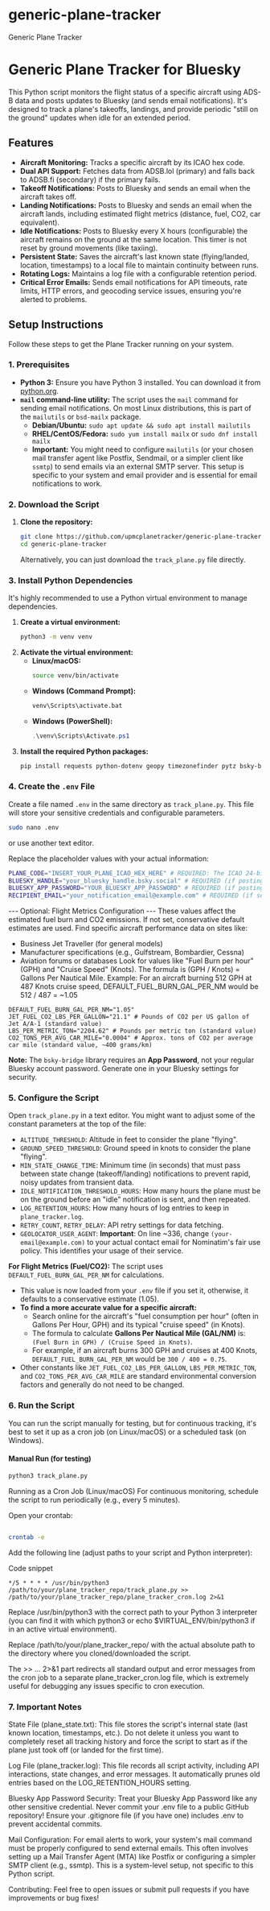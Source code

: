 # generic-plane-tracker
Generic Plane Tracker
# Generic Plane Tracker for Bluesky

This Python script monitors the flight status of a specific aircraft using ADS-B data and posts updates to Bluesky (and sends email notifications). It's designed to track a plane's takeoffs, landings, and provide periodic "still on the ground" updates when idle for an extended period.

## Features

* **Aircraft Monitoring:** Tracks a specific aircraft by its ICAO hex code.
* **Dual API Support:** Fetches data from ADSB.lol (primary) and falls back to ADSB.fi (secondary) if the primary fails.
* **Takeoff Notifications:** Posts to Bluesky and sends an email when the aircraft takes off.
* **Landing Notifications:** Posts to Bluesky and sends an email when the aircraft lands, including estimated flight metrics (distance, fuel, CO2, car equivalent).
* **Idle Notifications:** Posts to Bluesky every X hours (configurable) the aircraft remains on the ground at the same location. This timer is not reset by ground movements (like taxiing).
* **Persistent State:** Saves the aircraft's last known state (flying/landed, location, timestamps) to a local file to maintain continuity between runs.
* **Rotating Logs:** Maintains a log file with a configurable retention period.
* **Critical Error Emails:** Sends email notifications for API timeouts, rate limits, HTTP errors, and geocoding service issues, ensuring you're alerted to problems.

## Setup Instructions

Follow these steps to get the Plane Tracker running on your system.

### 1. Prerequisites

* **Python 3:** Ensure you have Python 3 installed. You can download it from [python.org](https://www.python.org/downloads/).
* **`mail` command-line utility:** The script uses the `mail` command for sending email notifications. On most Linux distributions, this is part of the `mailutils` or `bsd-mailx` package.
    * **Debian/Ubuntu:** `sudo apt update && sudo apt install mailutils`
    * **RHEL/CentOS/Fedora:** `sudo yum install mailx` or `sudo dnf install mailx`
    * **Important:** You might need to configure `mailutils` (or your chosen mail transfer agent like Postfix, Sendmail, or a simpler client like `ssmtp`) to send emails via an external SMTP server. This setup is specific to your system and email provider and is essential for email notifications to work.

### 2. Download the Script

1.  **Clone the repository:**
    ```bash
    git clone https://github.com/upmcplanetracker/generic-plane-tracker.git
    cd generic-plane-tracker
    ```
    
    Alternatively, you can just download the `track_plane.py` file directly.

### 3. Install Python Dependencies

It's highly recommended to use a Python virtual environment to manage dependencies.

1.  **Create a virtual environment:**
    ```bash
    python3 -m venv venv
    ```
2.  **Activate the virtual environment:**
    * **Linux/macOS:**
        ```bash
        source venv/bin/activate
        ```
    * **Windows (Command Prompt):**
        ```cmd
        venv\Scripts\activate.bat
        ```
    * **Windows (PowerShell):**
        ```powershell
        .\venv\Scripts\Activate.ps1
        ```
3.  **Install the required Python packages:**
    ```bash
    pip install requests python-dotenv geopy timezonefinder pytz bsky-bridge
    ```

### 4. Create the `.env` File

Create a file named `.env` in the same directory as `track_plane.py`. This file will store your sensitive credentials and configurable parameters.
```bash
sudo nano .env
```
or use another text editor.

Replace the placeholder values with your actual information:
```bash
PLANE_CODE="INSERT_YOUR_PLANE_ICAO_HEX_HERE" # REQUIRED: The ICAO 24-bit hex code of the plane to track (e.g., "ac0f4a"). Find this on flight tracking sites (e.g., ADS-B Exchange, FlightAware, FlightRadar24).
BLUESKY_HANDLE="your_bluesky_handle.bsky.social" # REQUIRED (if posting to Bluesky): Your full Bluesky handle (e.g., example.bsky.social).
BLUESKY_APP_PASSWORD="YOUR_BLUESKY_APP_PASSWORD" # REQUIRED (if posting to Bluesky): Your Bluesky App Password. Generate one from your Bluesky settings for security.
RECIPIENT_EMAIL="your_notification_email@example.com" # REQUIRED (if sending emails): The email address to receive notifications from the script.
```
--- Optional: Flight Metrics Configuration ---
These values affect the estimated fuel burn and CO2 emissions.
If not set, conservative default estimates are used.
Find specific aircraft performance data on sites like:
- Business Jet Traveller (for general models)
- Manufacturer specifications (e.g., Gulfstream, Bombardier, Cessna)
- Aviation forums or databases
Look for values like "Fuel Burn per hour" (GPH) and "Cruise Speed" (Knots).
The formula is (GPH / Knots) = Gallons Per Nautical Mile.
Example: For an aircraft burning 512 GPH at 487 Knots cruise speed, DEFAULT_FUEL_BURN_GAL_PER_NM would be 512 / 487 = ~1.05
```env
DEFAULT_FUEL_BURN_GAL_PER_NM="1.05"
JET_FUEL_CO2_LBS_PER_GALLON="21.1" # Pounds of CO2 per US gallon of Jet A/A-1 (standard value)
LBS_PER_METRIC_TON="2204.62" # Pounds per metric ton (standard value)
CO2_TONS_PER_AVG_CAR_MILE="0.0004" # Approx. tons of CO2 per average car mile (standard value, ~400 grams/km)
```
**Note:** The `bsky-bridge` library requires an **App Password**, not your regular Bluesky account password. Generate one in your Bluesky settings for security.

### 5. Configure the Script

Open `track_plane.py` in a text editor. You might want to adjust some of the constant parameters at the top of the file:

* `ALTITUDE_THRESHOLD`: Altitude in feet to consider the plane "flying".
* `GROUND_SPEED_THRESHOLD`: Ground speed in knots to consider the plane "flying".
* `MIN_STATE_CHANGE_TIME`: Minimum time (in seconds) that must pass between state change (takeoff/landing) notifications to prevent rapid, noisy updates from transient data.
* `IDLE_NOTIFICATION_THRESHOLD_HOURS`: How many hours the plane must be on the ground before an "idle" notification is sent, and then repeated.
* `LOG_RETENTION_HOURS`: How many hours of log entries to keep in `plane_tracker.log`.
* `RETRY_COUNT`, `RETRY_DELAY`: API retry settings for data fetching.
* `GEOLOCATOR_USER_AGENT`: **Important**: On line ~336, change `(your-email@example.com)` to your actual contact email for Nominatim's fair use policy. This identifies your usage of their service.

**For Flight Metrics (Fuel/CO2):**
The script uses `DEFAULT_FUEL_BURN_GAL_PER_NM` for calculations.
* This value is now loaded from your `.env` file if you set it, otherwise, it defaults to a conservative estimate (1.05).
* **To find a more accurate value for a specific aircraft:**
    * Search online for the aircraft's "fuel consumption per hour" (often in Gallons Per Hour, GPH) and its typical "cruise speed" (in Knots).
    * The formula to calculate **Gallons Per Nautical Mile (GAL/NM)** is: `(Fuel Burn in GPH) / (Cruise Speed in Knots)`.
    * For example, if an aircraft burns 300 GPH and cruises at 400 Knots, `DEFAULT_FUEL_BURN_GAL_PER_NM` would be `300 / 400 = 0.75`.
* Other constants like `JET_FUEL_CO2_LBS_PER_GALLON`, `LBS_PER_METRIC_TON`, and `CO2_TONS_PER_AVG_CAR_MILE` are standard environmental conversion factors and generally do not need to be changed.

### 6. Run the Script

You can run the script manually for testing, but for continuous tracking, it's best to set it up as a cron job (on Linux/macOS) or a scheduled task (on Windows).

#### Manual Run (for testing)

```bash
python3 track_plane.py
```
Running as a Cron Job (Linux/macOS)
For continuous monitoring, schedule the script to run periodically (e.g., every 5 minutes).

Open your crontab:

```bash

crontab -e
```
Add the following line (adjust paths to your script and Python interpreter):

Code snippet
```
*/5 * * * * /usr/bin/python3 /path/to/your/plane_tracker_repo/track_plane.py >> /path/to/your/plane_tracker_repo/plane_tracker_cron.log 2>&1
```
Replace /usr/bin/python3 with the correct path to your Python 3 interpreter (you can find it with which python3 or echo $VIRTUAL_ENV/bin/python3 if in an active virtual environment).

Replace /path/to/your/plane_tracker_repo/ with the actual absolute path to the directory where you cloned/downloaded the script.

The >> ... 2>&1 part redirects all standard output and error messages from the cron job to a separate plane_tracker_cron.log file, which is extremely useful for debugging any issues specific to cron execution.

### 7. Important Notes
State File (plane_state.txt): This file stores the script's internal state (last known location, timestamps, etc.). Do not delete it unless you want to completely reset all tracking history and force the script to start as if the plane just took off (or landed for the first time).

Log File (plane_tracker.log): This file records all script activity, including API interactions, state changes, and error messages. It automatically prunes old entries based on the LOG_RETENTION_HOURS setting.

Bluesky App Password Security: Treat your Bluesky App Password like any other sensitive credential. Never commit your .env file to a public GitHub repository! Ensure your .gitignore file (if you have one) includes .env to prevent accidental commits.

Mail Configuration: For email alerts to work, your system's mail command must be properly configured to send external emails. This often involves setting up a Mail Transfer Agent (MTA) like Postfix or configuring a simpler SMTP client (e.g., ssmtp). This is a system-level setup, not specific to this Python script.

Contributing: Feel free to open issues or submit pull requests if you have improvements or bug fixes!
